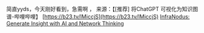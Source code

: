 
简直yyds，今天刚好看到，急需啊 ，
来源：【[推荐] 将ChatGPT 可视化为知识图谱-哔哩哔哩】 [https://b23.tv/lMiccjS](https://b23.tv/lMiccjS)
[InfraNodus: Generate Insight with AI and Network Thinking](https://infranodus.com/#pricing)

